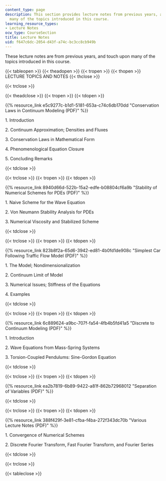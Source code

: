 ```yaml
---
content_type: page
description: This section provides lecture notes from previous years, and touch upon
  many of the topics introduced in this course.
learning_resource_types:
- Lecture Notes
ocw_type: CourseSection
title: Lecture Notes
uid: f647c6dc-2054-d43f-a74c-bc3cc8cb949b
---
```


These lecture notes are from previous years, and touch upon many of the topics introduced in this course.

{{< tableopen >}}
{{< theadopen >}}
{{< tropen >}}
{{< thopen >}}
LECTURE TOPICS AND NOTES
{{< thclose >}}

{{< trclose >}}

{{< theadclose >}}
{{< tropen >}}
{{< tdopen >}}


{{% resource_link e5c9277c-b1d1-5181-653a-c74c6db170dd "Conservation Laws in Continuum Modeling (PDF)" %}}

1\. Introduction

2\. Continuum Approximation; Densities and Fluxes

3\. Conservation Laws in Mathematical Form

4\. Phenomenological Equation Closure

5\. Concluding Remarks


{{< tdclose >}}

{{< trclose >}}
{{< tropen >}}
{{< tdopen >}}


{{% resource_link 8940d66d-522b-15a2-edfe-b08804cf6a9b "Stability of Numerical Schemes for PDEs (PDF)" %}}

1\. Naive Scheme for the Wave Equation

2\. Von Neumann Stability Analysis for PDEs

3\. Numerical Viscosity and Stabilized Scheme


{{< tdclose >}}

{{< trclose >}}
{{< tropen >}}
{{< tdopen >}}


{{% resource_link 823b8f2a-65d6-3942-ed81-4b0fd1de908c "Simplest Car Following Traffic Flow Model (PDF)" %}}

1\. The Model; Nondimensionalization

2\. Continuum Limit of Model

3\. Numerical Issues; Stiffness of the Equations

4\. Examples


{{< tdclose >}}

{{< trclose >}}
{{< tropen >}}
{{< tdopen >}}


{{% resource_link 6c889624-a9bc-707f-fa54-4fb4b5fd41a5 "Discrete to Continuum Modeling (PDF)" %}}

1\. Introduction

2\. Wave Equations from Mass-Spring Systems

3\. Torsion-Coupled Pendulums: Sine-Gordon Equation


{{< tdclose >}}

{{< trclose >}}
{{< tropen >}}
{{< tdopen >}}


{{% resource_link ea2b7819-6b89-9422-a81f-862b72968012 "Separation of Variables (PDF)" %}}


{{< tdclose >}}

{{< trclose >}}
{{< tropen >}}
{{< tdopen >}}


{{% resource_link 388f429f-3e81-cfba-f4ba-272f343dc70b "Various Lecture Notes (PDF)" %}}

1\. Convergence of Numerical Schemes

2\. Discrete Fourier Transform, Fast Fourier Transform, and Fourier Series


{{< tdclose >}}

{{< trclose >}}

{{< tableclose >}}